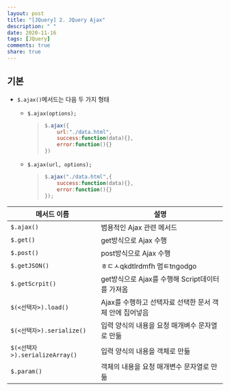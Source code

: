 ```yaml
---
layout: post
title: "[JQuery] 2. JQuery Ajax"
description: " "
date: 2020-11-16
tags: [JQuery]
comments: true
share: true
---
```





## 기본

* `$.ajax()`메서드는 다음 두 가지 형태

  * `$.ajax(options);`

    > ```javascript
    > $.ajax({
    >     url:"./data.html",
    >     success:function(data){},
    >     error:function(){}
    > })
    > ```

  * `$.ajax(url, options);`

    > ```javascript
    > $.ajax("./data.html",{
    >     success:function(data){},
    >     error:function(){}
    > });
    > ```







| 메서드 이름                    | 설명                                                    |
| ------------------------------ | ------------------------------------------------------- |
| `$.ajax()`                     | 범용적인 Ajax 관련 메서드                               |
| `$.get()`                      | get방식으로 Ajax 수행                                   |
| `$.post()`                     | post방식으로 Ajax 수행                                  |
| `$.getJSON()`                  | ㅎㄷㅅqkdtlrdmfh 멈ㅌtngodgo                            |
| `$.getScrpit()`                | get방식으로 Ajax를 수행해 Script데이터를 가져옴         |
| `$(<선택자>).load()`           | Ajax를 수행하고 선택자료 선택한 문서 객체 안에 집어넣음 |
| `$(<선택자>).serialize()`      | 입력 양식의 내용을 요청 매개벼수 문자열로 만듦          |
| `$(<선택자>).serializeArray()` | 입력 양식의 내용을 객체로 만듦                          |
| `$.param()`                    | 객체의 내용을 요청 매개변수 문자열로 만듦               |

